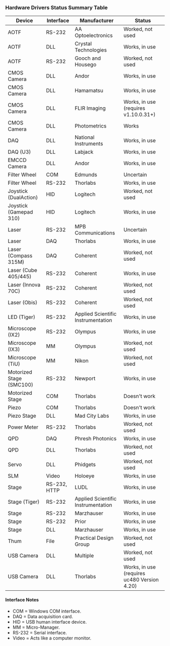 
### Hardware Drivers Status Summary Table ###

| Device | Interface | Manufacturer | Status |
| ------ | --------- | ------------ | ------ |
| AOTF | RS-232 | AA Optoelectronics | Worked, not used |
| AOTF | DLL | Crystal Technologies | Works, in use |
| AOTF | RS-232 | Gooch and Housego | Worked, not used |
| CMOS Camera | DLL | Andor | Works, in use |
| CMOS Camera | DLL | Hamamatsu | Works, in use |
| CMOS Camera | DLL | FLIR Imaging | Works, in use (requires v1.10.0.31+)|
| CMOS Camera | DLL | Photometrics | Works |
| DAQ | DLL | National Instruments | Works, in use |
| DAQ (U3) | DLL | Labjack | Works, in use |
| EMCCD Camera | DLL | Andor | Works, in use |
| Filter Wheel | COM  | Edmunds | Uncertain |
| Filter Wheel | RS-232 | Thorlabs | Works, in use |
| Joystick (DualAction) | HID | Logitech | Worked, not used |
| Joystick (Gamepad 310) | HID | Logitech | Works, in use |
| Laser | RS-232 | MPB Communications | Uncertain |
| Laser | DAQ | Thorlabs | Works, in use |
| Laser (Compass 315M) | DAQ | Coherent | Worked, not used |
| Laser (Cube 405/445) | RS-232 | Coherent | Works, in use |
| Laser (Innova 70C) | RS-232 | Coherent | Worked, not used |
| Laser (Obis) | RS-232 | Coherent | Worked, not used |
| LED (Tiger)| RS-232 | Applied Scientific Instrumentation | Works, in use |
| Microscope (IX2) | RS-232 | Olympus | Works, in use |
| Microscope (IX3) | MM | Olympus | Worked, not used |
| Microscope (TiU) | MM | Nikon | Worked, not used |
| Motorized Stage (SMC100) | RS-232 | Newport | Works, in use |
| Motorized Stage | COM | Thorlabs | Doesn't work |
| Piezo | COM | Thorlabs | Doesn't work |
| Piezo Stage | DLL | Mad City Labs | Works, in use |
| Power Meter | RS-232 | Thorlabs | Worked, not used |
| QPD | DAQ | Phresh Photonics | Works, in use |
| QPD | DLL | Thorlabs | Worked, not used |
| Servo | DLL | Phidgets | Worked, not used |
| SLM | Video | Holoeye | Works, in use |
| Stage | RS-232, HTTP | LUDL | Works, in use |
| Stage (Tiger)| RS-232 | Applied Scientific Instrumentation | Works, in use |
| Stage | RS-232 | Marzhauser | Works, in use |
| Stage | RS-232 | Prior | Works, in use |
| Stage | DLL | Marzhauser | Works, in use |
| Thum  | File | Practical Design Group | Worked, not used |
| USB Camera | DLL | Multiple | Worked, not used |
| USB Camera | DLL | Thorlabs | Works, in use (requires uc480 Version 4.20)|

#### Interface Notes ####

* COM = Windows COM interface.
* DAQ = Data acquisition card.
* HID = USB human interface device.
* MM = Micro-Manager.
* RS-232 = Serial interface.
* Video = Acts like a computer monitor.
